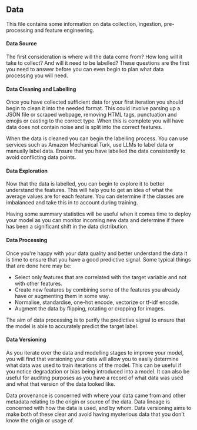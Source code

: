 ## Data

This file contains some information on data collection, ingestion, pre-processing and feature engineering.

#### Data Source

The first consideration is where will the data come from? How long will it take to collect? And will it need to be labelled?
These questions are the first you need to answer before you can even begin to plan what data processing you will need.

#### Data Cleaning and Labelling

Once you have collected sufficient data for your first iteration you should begin to clean it into the needed format. This could involve parsing up a JSON file or scraped webpage, removing HTML tags, punctuation and emojis or casting to the correct type. When this is complete you will have data does not contain noise and is split into the correct features.

When the data is cleaned you can begin the labelling process. You can use services such as Amazon Mechanical Turk, use LLMs to label data or manually label data. Ensure that you have labelled the data consistently to avoid conflicting data points.

#### Data Exploration

Now that the data is labelled, you can begin to explore it to better understand the features. This will help you to get an idea of what the average values are for each feature. You can determine if the classes are imbalanced and take this in to account during training.

Having some summary statistics will be useful when it comes time to deploy your model as you can monitor incoming new data and determine if there has been a significant shift in the data distribution.

#### Data Processing

Once you're happy with your data quality and better understand the data it is time to ensure that you have a good predictive signal. Some typical things that are done here may be:

+ Select only features that are correlated with the target variable and not with other features. 
+ Create new features by combining some of the features you already have or augmenting them in some way.
+ Normalise, standardise, one-hot encode, vectorize or tf-idf encode.
+ Augment the data by flipping, rotating or cropping for images.

The aim of data processing is to purify the predictive signal to ensure that the model is able to accurately predict the target label.

#### Data Versioning

As you iterate over the data and modelling stages to improve your model, you will find that versioning your data will allow you to easily determine what data was used to train iterations of the model. This can be useful if you notice degradation or bias being introduced into a model. It can also be useful for auditing purposes as you have a record of what data was used and what that version of the data looked like.

Data provenance is concerned with where your data came from and other metadata relating to the origin or source of the data. Data lineage is concerned with how the data is used, and by whom. Data versioning aims to make both of these clear and avoid having mysterious data that you don't know the origin or usage of.